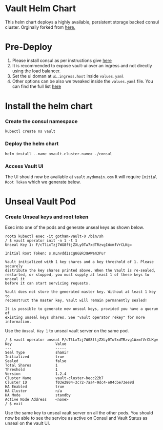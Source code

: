 # Vault Helm Chart

This helm chart deploys a highly available, persistent storage backed consul cluster. Orginally forked from [here.](https://github.com/hashicorp/vault-helm)

# Pre-Deploy

1. Please install consul as per instructions give [here](https://github.com/Thakurvaibhav/k8s/tree/master/consul#consul-helm-chart)
2. It is recommended to expose vault-ui over an ingress and not directly using the load balancer. 
3. Set the ui doman at `ui.ingress.host` inside `values.yaml` 
4. Other options can be also we tweaked inside the `values.yaml` file. You can find the full list [here](https://github.com/hashicorp/vault-helm)

# Install the helm chart

### Create the consul namespace

`kubectl create ns vault`

### Deploy the helm chart

`helm install --name <vault-cluster-name> ./consul`

### Access Vault UI 

The UI should now be available at `vault.mydomain.com`
It will require `Initial Root Token` which we generate below. 


# Unseal Vault Pod

### Create Unseal keys and root token

Exec into one of the pods and generate unseal keys as shown below.

```
root$ kubectl exec -it gotham-vault-0 /bin/sh
/ $ vault operator init -n 1 -t 1
Unseal Key 1: F/cTlLxTzj7WG8ftjZXLy0Tw7xdTRzvg1WxmfVrCLKg=

Initial Root Token: s.mLnvddIsCg86BR3QAWam3Pur

Vault initialized with 1 key shares and a key threshold of 1. Please securely
distribute the key shares printed above. When the Vault is re-sealed,
restarted, or stopped, you must supply at least 1 of these keys to unseal it
before it can start servicing requests.

Vault does not store the generated master key. Without at least 1 key to
reconstruct the master key, Vault will remain permanently sealed!

It is possible to generate new unseal keys, provided you have a quorum of
existing unseal keys shares. See "vault operator rekey" for more information.
```

Use the `Unseal Key 1` to unseal vault server on the same pod. 

```
/ $ vault operator unseal F/cTlLxTzj7WG8ftjZXLy0Tw7xdTRzvg1WxmfVrCLKg=
Key                    Value
---                    -----
Seal Type              shamir
Initialized            true
Sealed                 false
Total Shares           1
Threshold              1
Version                1.2.4
Cluster Name           vault-cluster-becc22b7
Cluster ID             f03e2804-3c72-7aa4-9dc4-e04cbe73ee9d
HA Enabled             true
HA Cluster             n/a
HA Mode                standby
Active Node Address    <none>
/ $ exit
``` 

Use the same key to unseal vault server on all the other pods. 
You should now be able to see the service as active on Consul and Vault Status as unseal on the vault UI. 
